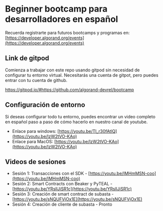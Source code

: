 # Beginner bootcamp para desarrolladores en español
Recuerda registrarte para futuros bootcamps y programas en: [https://developer.algorand.org/events](https://developer.algorand.org/events)

## Link de gitpod
Comienza a trabajar con este repo usando gitpod sin necesidad de configurar tu entorno virtual. Necesitarás una cuenta de gitpot, pero puedes entrar con tu cuenta de github.

https://gitpod.io/#https://github.com/algorand-devrel/bootcamp

## Configuración de entorno
Si deseas configurar todo tu entorno, puedes encontrar un video completo en español paso a paso de cómo hacerlo en nuestro canal de youtube.

- Enlace para windows: [https://youtu.be/Tl_r30fAtlQ](https://youtu.be/lzW2tVO-KAo)
- Enlace para MacOS: [https://youtu.be/lzW2tVO-KAo](https://youtu.be/lzW2tVO-KAo)

## Videos de sesiones

- Sesión 1: Transacciones con el SDK - [https://youtu.be/IMHmMSN-coo](https://youtu.be/IMHmMSN-coo)
- Sesión 2: Smart Contracts con Beaker y PyTEAL - [https://youtu.be/YRsllJiSR1c](https://youtu.be/YRsllJiSR1c)
- Sesión 3: Creación de smart contract de subasta - [https://youtu.be/sNQUFVjOx1E](https://youtu.be/sNQUFVjOx1E)
- Sesión 4: Creación de cliente de subasta - Pronto